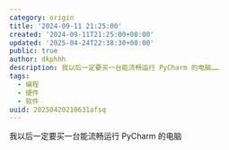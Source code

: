```yaml
---
category: origin
title: '2024-09-11 21:25:00'
created: '2024-09-11T21:25:00+08:00'
updated: '2025-04-24T22:38:30+08:00'
public: true
author: dkphhh
description: 我以后一定要买一台能流畅运行 PyCharm 的电脑……
tags:
  - 编程
  - 硬件
  - 软件
uuid: 20250420210631afsq
---
```


我以后一定要买一台能流畅运行 PyCharm 的电脑

